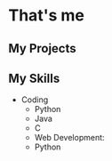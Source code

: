 # That's me


## My Projects

<!--
**justusdecker/justusdecker** is a ✨ _special_ ✨ repository because its `README.md` (this file) appears on your GitHub profile.

Here are some ideas to get you started:

- 🔭 I’m currently working on ...
- 🌱 I’m currently learning ...
- 👯 I’m looking to collaborate on ...
- 🤔 I’m looking for help with ...
- 💬 Ask me about ...
- 📫 How to reach me: ...
- 😄 Pronouns: ...
- ⚡ Fun fact: ...
-->
## My Skills
<ul>
  <li> Coding
    <ul>
      <li>Python</li>
      <li>Java</li>
      <li>C</li>
      <li>Web Development:</li>
      <li>Python</li>
    </ul>
  </li>
  
</ul>
